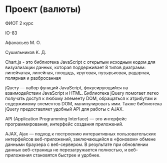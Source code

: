 # Проект (валюты)

ФИОТ 2 курс

IO-83

Афанасьев М. О.

Сушильников К. Д.




Chart.js - это  библиотека JavaScript с открытым исходным кодом для визуализации данных, которая поддерживает 8 типов диаграмм: линейчатая, линейная, площадь, круговая, пузырьковая, радарная, полярная и разбросанная


jQuery — набор функций JavaScript, фокусирующийся на взаимодействии JavaScript и HTML. Библиотека jQuery помогает легко получать доступ к любому элементу DOM, обращаться к атрибутам и содержимому элементов DOM, манипулировать ими. Также библиотека jQuery предоставляет удобный API для работы с AJAX. 

API (Application Programming Interface) — это интерфейс программирования, интерфейс создания приложений.

AJAX, Ajax — подход к построению интерактивных пользовательских интерфейсов веб-приложений, заключающийся в «фоновом» обмене данными браузера с веб-сервером. В результате при обновлении данных веб-страница не перезагружается полностью, и веб-приложения становятся быстрее и удобнее. 


